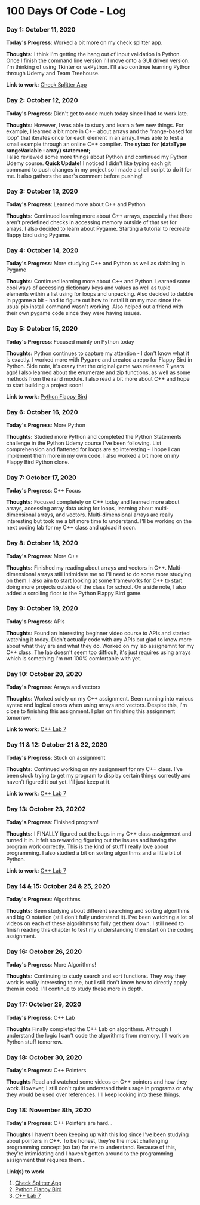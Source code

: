 # 100 Days Of Code - Log

### Day 1: October 11, 2020 

**Today's Progress**: Worked a bit more on my check splitter app.

**Thoughts:** I think I'm getting the hang out of input validation in Python. Once I finish the command line version I'll move onto a GUI driven version. I'm thinking of using Tkinter or wxPython. I'll also continue learning Python through Udemy and Team Treehouse.

**Link to work:** [Check Splitter App](https://github.com/tdalbertson/check_splitter)

### Day 2: October 12, 2020 

**Today's Progress**: Didn't get to code much today since I had to work late.

**Thoughts:** However, I was able to study and learn a few new things.
              For example, I learned a bit more in C++ about arrays and the "range-based for loop" that iterates once for each element in an array. 
              I was able to test a small example through an online C++ compiler.
              **The sytax: for (dataType rangeVariable : array)**
                            **statement;**                      
              I also reviewed some more things about Python and continued my Python Udemy course.
              **Quick Update!**
              I noticed I didn't like typing each git command to push changes in my project so I made a shell script to do it for me. It also gathers the user's comment before pushing!

### Day 3: October 13, 2020 

**Today's Progress**: Learned more about C++ and Python

**Thoughts:** Continued learning more about C++ arrays, especially that there aren't predefined checks in accessing memory outside of that set for arrays. I also decided to learn about Pygame. Starting a tutorial to recreate flappy bird using Pygame.

### Day 4: October 14, 2020 

**Today's Progress**: More studying C++ and Python as well as dabbling in Pygame

**Thoughts:** Continued learning more about C++ and Python. Learned some cool ways of accessing dictionary keys and values as well as tuple elements within a list using for loops and unpacking. Also decided to dabble in pygame a bit - had to figure out how to install it on my mac since the usual pip install command wasn't working. Also helped out a friend with their own pygame code since they were having issues.

### Day 5: October 15, 2020 

**Today's Progress**: Focused mainly on Python today

**Thoughts:** Python continues to capture my attention - I don't know what it is exactly. I worked more with Pygame and created a repo for Flappy Bird in Python. Side note, it's crazy that the original game was released 7 years ago! I also learned about the enumerate and zip functions, as well as some methods from the rand module. I also read a bit more about C++ and hope to start building a project soon!

**Link to work:** [Python Flappy Bird](https://github.com/tdalbertson/pythonflappybird)

### Day 6: October 16, 2020 

**Today's Progress**: More Python

**Thoughts:** Studied more Python and completed the Python Statements challenge in the Python Udemy course I've been following. List comprehension and flattened for loops are so interesting - I hope I can implement them more in my own code. I also worked a bit more on my Flappy Bird Python clone.

### Day 7: October 17, 2020 

**Today's Progress**: C++ Focus

**Thoughts:** Focused completely on C++ today and learned more about arrays, accessing array data using for loops, learning about multi-dimensional arrays, and vectors. Multi-dimensional arrays are really interesting but took me a bit more time to understand. I'll be working on the next coding lab for my C++ class and upload it soon.

### Day 8: October 18, 2020 

**Today's Progress**: More C++

**Thoughts:** Finished my reading about arrays and vectors in C++. Multi-dimensional arrays still intimidate me so I'll need to do some more studying on them. I also aim to start looking at some frameworks for C++ to start doing more projects outside of the class for school. On a side note, I also added a scrolling floor to the Python Flappy Bird game.

### Day 9: October 19, 2020 

**Today's Progress**: APIs

**Thoughts:** Found an interesting beginner video course to APIs and started watching it today. Didn't actually code with any APIs but glad to know more about what they are and what they do. Worked on my lab assignemnt for my C++ class. The lab doesn't seem too difficult, it's just requires using arrays which is something I'm not 100% comfortable with yet.

### Day 10: October 20, 2020 

**Today's Progress**: Arrays and vectors

**Thoughts:** Worked solely on my C++ assignment. Been running into various syntax and logical errors when using arrays and vectors. Despite this, I'm close to finishing this assignment. I plan on finishing this assignment tomorrow.

**Link to work:** [C++ Lab 7](https://github.com/tdalbertson/CISP360repository/blob/master/Lab7.cpp)

### Day 11 & 12: October 21 & 22, 2020 

**Today's Progress**: Stuck on assignment

**Thoughts:** Continued working on my assignment for my C++ class. I've been stuck trying to get my program to display certain things correctly and haven't figured it out yet. I'll just keep at it.

**Link to work:** [C++ Lab 7](https://github.com/tdalbertson/CISP360repository/blob/master/Lab7.cpp)

### Day 13: October 23, 20202

**Today's Progress**: Finished program!

**Thoughts:** I FINALLY figured out the bugs in my C++ class assignment and turned it in. It felt so rewarding figuring out the issues and having the program work correctly. This is the kind of stuff I really love about programming. I also studied a bit on sorting algorithms and a little bit of Python.

**Link to work:** [C++ Lab 7](https://github.com/tdalbertson/CISP360repository/blob/master/Lab7.cpp)

### Day 14 & 15: October 24 & 25, 2020 

**Today's Progress**: Algorithms

**Thoughts:** Been studying about different searching and sorting algorithms and big O notation (still don't fully understand it). I've been watching a lot of videos on each of these algorithms to fully get them down. I still need to finish reading this chapter to test my understanding then start on the coding assignment. 

### Day 16: October 26, 2020 

**Today's Progress**: More Algorithms!

**Thoughts:** Continuing to study search and sort functions. They way they work is really interesting to me, but I still don't know how to directly apply them in code. I'll continue to study these more in depth.

### Day 17: October 29, 2020

**Today's Progress**: C++ Lab

**Thoughts** Finally completed the C++ Lab on algorithms. Although I understand the logic I can't code the algorithms from memory. I'll work on Python stuff tomorrow.

### Day 18: October 30, 2020

**Today's Progress**: C++ Pointers

**Thoughts** Read and watched some videos on C++ pointers and how they work. However, I still don't quite understand their usage in programs or why they would be used over references. I'll keep looking into these things.

### Day 18: November 8th, 2020

**Today's Progress**: C++ Pointers are hard...

**Thoughts** I haven't been keeping up with this log since I've been studying about pointers in C++. To be honest, they're the most challenging programming concept (so far) for me to understand. Because of this, they're intimidating and I haven't gotten around to the programming assignment that requires them...

**Link(s) to work**
1. [Check Splitter App](https://github.com/tdalbertson/check_splitter)
2. [Python Flappy Bird](https://github.com/tdalbertson/pythonflappybird)
3. [C++ Lab 7](https://github.com/tdalbertson/CISP360repository/blob/master/Lab7.cpp)
